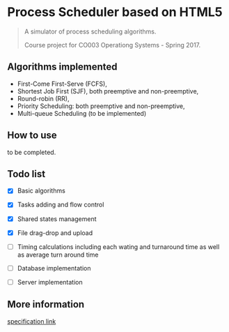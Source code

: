 # Process Scheduler based on HTML5

> A simulator of process scheduling algorithms.
>
> Course project for CO003 Operationg Systems - Spring 2017.



## Algorithms implemented

* First-Come First-Serve (FCFS),
* Shortest Job First (SJF), both preemptive and non-preemptive,
* Round-robin (RR),
* Priority Scheduling: both preemptive and non-preemptive,
* Multi-queue Scheduling (to be implemented)



## How to use

to be completed.



## Todo list

- [x] Basic algorithms

- [x] Tasks adding and flow control

- [x] Shared states management

- [x] File drag-drop and upload

- [ ] Timing calculations including each wating and turnaround time as well as average turn around time

- [ ] Database implementation

- [ ] Server implementation


## More information

[specification link](http://moodle.must.edu.mo/pluginfile.php/76701/mod_resource/content/2/spec.pdf)
